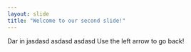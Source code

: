 ```yaml
---
layout: slide
title: "Welcome to our second slide!"
---
```

Dar in jasdasd asdasd asdasd
Use the left arrow to go back!
